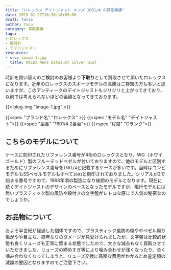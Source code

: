 ```yaml
---
title: "ロレックス デイトジャスト メンズ 1601/4 の買取実績"
date: 2019-01-27T16:30:18+09:00
draft: false
author: Yasu
category: 買取実績
tags:
- ロレックス
- 腕時計
- デイトジャスト
resources:
- src: image-1.jpg
  title: ROLEX Mens DateJust Silver Dial
---
```

時計を買い替えのご検討のお客様より**下取り**として買取させて頂いたロレックスになります。近年のロレックスのスポーツモデルの高騰はご存知の方も多いと思いますが、このアンティークのデイトジャストもジリジリと上がってきており、以前では考えられないほどの金額となってきております。

{{< blog-img "image-1.jpg" >}}

{{<spec "ブランド名" "ロレックス" >}}
{{<spec "モデル名" "デイトジャスト">}}
{{<spec "型番" "1601/4 2番台">}}
{{<spec "程度" "Cランク">}}

## こちらのモデルについて

ケースに刻印されたリファレンス番号が4桁のロレックスとなり、WG（ホワイゴールド）製のフルーテッドベゼルが付いておりますので、他のモデルと区別するためにリファレンス番号を`1601/4`と記載するケースが多いです。当時はコンビモデルもSSベゼルモデルもすべて`1601`と刻印されておりました。シリアルが2で始まる番号ですので、1968年頃の製造になり後期のモデルとなります。現在に続くデイトジャストのデザインのベースとなったモデルですが、現行モデルには無いプラスティック製の風防や段付きの文字盤がレトロな感じで人気の秘密なのでしょうか。

## お品物について

およそ半世紀が経過した個体ですので、プラスティック風防の傷ややベゼル周り傷がやや目立ち、経年なりのダメージが見受けられましたが、文字盤は比較的状態も良くリューズも正常に留まる状態でしたので、大きな減点もなく買取させていただきました。リューズの締めすぎ等により噛み合わせが浅くなったり、全く噛み合わなくなってしまうと、リューズ交換に高額な費用がかかるため査定額の減額の要因となりますのでご注意下さい。
